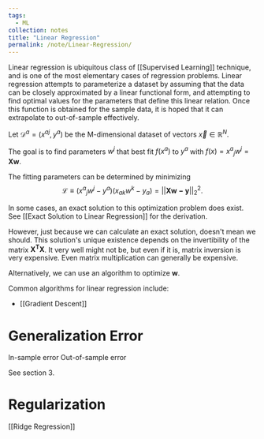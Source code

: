 ```yaml
---
tags:
  - ML
collection: notes
title: "Linear Regression"
permalink: /note/Linear-Regression/
---
```

Linear regression is ubiquitous class of [[Supervised Learning]] technique, and is one of the most elementary cases of regression problems. Linear regression attempts to parameterize a dataset by assuming that the data can be closely approximated by a linear functional form, and attempting to find optimal values for the parameters that define this linear relation. Once this function is obtained for the sample data, it is hoped that it can extrapolate to out-of-sample effectively.

Let $\mathcal{D}^a = (x^{aj}, y^a)$ be the M-dimensional dataset of vectors $\vec{x} \in \mathbb{R}^N$.

The goal is to find parameters $w^j$ that best fit $f(x^a)$ to $y^a$ with $f(x) = x^a{}_j w^j = \mathbf{Xw}$. 

The fitting parameters can be determined by minimizing
$$
\mathcal{L} \equiv (x^a{}_j w^j - y^a) (x_a{}_k w^k - y_a) = || \mathbf{Xw - y} ||_2^2.
$$

In some cases, an exact solution to this optimization problem does exist. See [[Exact Solution to Linear Regression]] for the derivation. 

However, just because we can calculate an exact solution, doesn't mean we should. This solution's unique existence depends on the invertibility of the matrix $\mathbf{X^T X}$. It very well might not be, but even if it is, matrix inversion is very expensive. Even matrix multiplication can generally be expensive.

Alternatively, we can use an algorithm to optimize $\mathbf{w}$.

Common algorithms for linear regression include:
- [[Gradient Descent]] 

# Generalization Error
In-sample error
Out-of-sample error

See section 3.



# Regularization

[[Ridge Regression]]